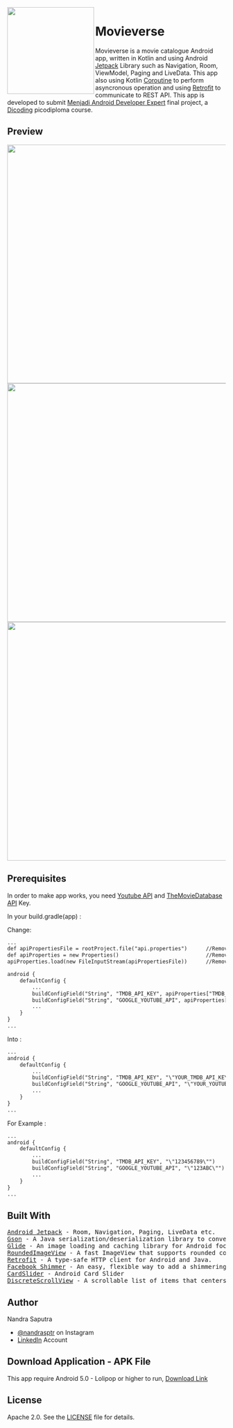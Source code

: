 <img height='200' src="app/src/main/res/mipmap-xxxhdpi/ic_movieverse.png" align="left">

# Movieverse
Movieverse is a movie catalogue Android app, written in Kotlin and using Android <a href='https://developer.android.com/jetpack'>Jetpack</a>
Library such as Navigation, Room, ViewModel, Paging and LiveData. This app also using Kotlin <a href='https://github.com/Kotlin/kotlinx.coroutines'>Coroutine</a> to perform asyncronous operation and using <a href='https://square.github.io/retrofit/'>Retrofit</a> to communicate to REST API. This app is developed to submit <a href='https://www.dicoding.com/academies/14'>Menjadi Android Developer Expert</a> final project, a <a href='https://www.dicoding.com/'>Dicoding</a> picodiploma course.

## Preview
<p float="left">
  <img src="docs/movieverse_home.jpg" height="550" />
  <img src="docs/movieverse_discover.jpg" height="550" />
  <img src="docs/movieverse_gif_demo.gif" height="550" />
</p>

## Prerequisites

In order to make app works, you need <a href='https://developers.google.com/youtube/v3/getting-started'>Youtube API</a> and <a href='https://www.themoviedb.org/documentation/api'>TheMovieDatabase API</a> Key. 

In your build.gradle(app) :

Change:

```xml
...
def apiPropertiesFile = rootProject.file("api.properties")		//Remove This
def apiProperties = new Properties()							//Remove This
apiProperties.load(new FileInputStream(apiPropertiesFile))		//Remove This

android {
	defaultConfig {
		...
		buildConfigField("String", "TMDB_API_KEY", apiProperties["TMDB_API_KEY"])
		buildConfigField("String", "GOOGLE_YOUTUBE_API", apiProperties["GOOGLE_YOUTUBE_API"])
		...
	}
}
...
```

Into :

```xml
...
android {
	defaultConfig {
		...
		buildConfigField("String", "TMDB_API_KEY", "\"YOUR_TMDB_API_KEY\"")
		buildConfigField("String", "GOOGLE_YOUTUBE_API", "\"YOUR_YOUTUBE_API_KEY\"")
		...
	}
}
...
```

For Example :

```xml
...
android {
	defaultConfig {
		...
		buildConfigField("String", "TMDB_API_KEY", "\"123456789\"")
		buildConfigField("String", "GOOGLE_YOUTUBE_API", "\"123ABC\"")
		...
	}
}
...
```

## Built With

<pre>
<a href='https://developer.android.com/jetpack'>Android Jetpack</a> - Room, Navigation, Paging, LiveData etc.
<a href='https://github.com/google/gson'>Gson</a> - A Java serialization/deserialization library to convert Java Objects into JSON and back.
<a href='https://github.com/bumptech/glide'>Glide</a> - An image loading and caching library for Android focused on smooth scrolling.
<a href='https://github.com/vinc3m1/RoundedImageView'>RoundedImageView</a> - A fast ImageView that supports rounded corners, ovals, and circles.
<a href='https://square.github.io/retrofit/'>Retrofit</a> - A type-safe HTTP client for Android and Java.
<a href='https://github.com/facebook/shimmer-android'>Facebook Shimmer</a> - An easy, flexible way to add a shimmering effect to any view in an Android app.
<a href='https://github.com/IslamKhSh/CardSlider'>CardSlider</a> - Android Card Slider
<a href='https://github.com/yarolegovich/DiscreteScrollView'>DiscreteScrollView</a> - A scrollable list of items that centers the current element and provides easy-to-use APIs for cool item animations.
</pre>

## Author

Nandra Saputra
* <a href='https://www.instagram.com/nandrasptr/'>@nandrasptr</a> on Instagram
* <a href='https://www.linkedin.com/in/nandra-saputra-b90b78157/'>LinkedIn</a> Account

## Download Application - APK File
This app require Android 5.0 - Lolipop or higher to run, <a href='http://www.bit.ly/MovieverseNandra'>Download Link</a>

## License

Apache 2.0. See the <a href='https://github.com/nandrasaputra/Movieverse/blob/master/LICENSE'>LICENSE</a> file for details.
